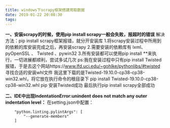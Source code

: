 ```yaml
---
title: windows下scrapy框架搭建爬取数据
date: 2019-01-22 20:08:30
tags:
---
```


**一、安装scrapy的时候，使用pip install scrapy一般会失败，报超时的错误**
解决方法：pip install scrapy框架报错，就分开安装库
1.将scrapy安装过程中所用到的依赖的库安装完成之后，再安装scrapy
2.需要安装的依赖库有 lxml、 pyOpenSSL 、 Twisted 、pywin32
3.所有安装都可以使用pip install **来执行，一切进展都顺利，尝试多试几次
ps:我在安装过程中只有pip install Twisted报错，于是去这个网站https://www.lfd.uci.edu/~gohlke/pythonlibs/#twisted 寻找合适的安装whl文件
我这里下载的是Twisted-19.10.0-cp38-cp38-win32.whl，将它放在执行命令的根目录下
pip install Twisted-19.10.0-cp38-cp38-win32.whl
pip 安装Twisted成功
最后执行pip install scrapy全部成功


**二、IDE中出现IndentationError:unindent does not match any outer indentation level：**
在setting.json中配置：
```
    "python.linting.pylintArgs": [
        "--generate-members"
    ]
```


